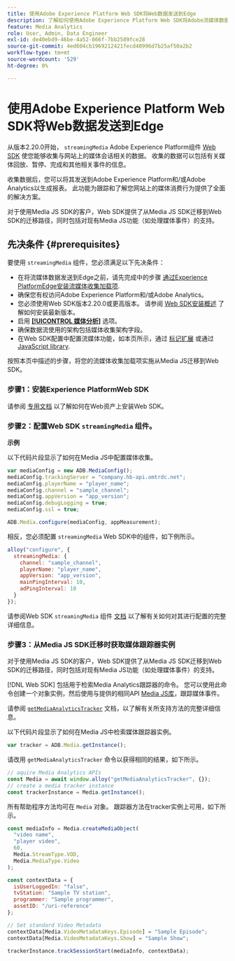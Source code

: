 ```yaml
---
title: 使用Adobe Experience Platform Web SDK将Web数据发送到Edge
description: 了解如何使用Adobe Experience Platform Web SDK将Adobe流媒体数据发送到Experience PlatformEdge。
feature: Media Analytics
role: User, Admin, Data Engineer
exl-id: de40ebd9-46be-4a52-866f-7bb2589fce28
source-git-commit: 4ed604cb1969212421fecd40996d7b25af50a2b2
workflow-type: tm+mt
source-wordcount: '529'
ht-degree: 0%

---
```


# 使用Adobe Experience Platform Web SDK将Web数据发送到Edge

从版本2.20.0开始， `streamingMedia` Adobe Experience Platform组件 [Web SDK](https://experienceleague.adobe.com/en/docs/experience-platform/web-sdk/home) 使您能够收集与网站上的媒体会话相关的数据。 收集的数据可以包括有关媒体回放、暂停、完成和其他相关事件的信息。

收集数据后，您可以将其发送到Adobe Experience Platform和/或Adobe Analytics以生成报表。 此功能为跟踪和了解您网站上的媒体消费行为提供了全面的解决方案。

对于使用Media JS SDK的客户，Web SDK提供了从Media JS SDK迁移到Web SDK的迁移路径，同时包括对现有Media JS功能（如处理媒体事件）的支持。

## 先决条件 {#prerequisites}

要使用 `streamingMedia` 组件，您必须满足以下先决条件：

* 在将流媒体数据发送到Edge之前，请先完成中的步骤 [通过Experience PlatformEdge安装流媒体收集加载项](/help/implementation/edge/implementation-edge.md).
* 确保您有权访问Adobe Experience Platform和/或Adobe Analytics。
* 您必须使用Web SDK版本2.20.0或更高版本。 请参阅 [Web SDK安装概述](https://experienceleague.adobe.com/en/docs/experience-platform/web-sdk/install/overview) 了解如何安装最新版本。
* 启用 **[[!UICONTROL 媒体分析]](https://experienceleague.adobe.com/en/docs/experience-platform/datastreams/configure)** 选项。
* 确保数据流使用的架构包括媒体收集架构字段。
* 在Web SDK配置中配置流媒体功能，如本页所示，通过 [标记扩展](#tag-extension) 或通过 [JavaScript library](#library).

按照本页中描述的步骤，将您的流媒体收集加载项实施从Media JS迁移到Web SDK。

### 步骤1：安装Experience PlatformWeb SDK

请参阅 [专用文档](https://experienceleague.adobe.com/en/docs/experience-platform/web-sdk/install/overview) 以了解如何在Web资产上安装Web SDK。

### 步骤2：配置Web SDK `streamingMedia` 组件。

**示例**

以下代码片段显示了如何在Media JS中配置媒体收集。

```javascript
var mediaConfig = new ADB.MediaConfig();
mediaConfig.trackingServer = "company.hb-api.omtrdc.net";
mediaConfig.playerName = "player_name";
mediaConfig.channel = "sample_channel";
mediaConfig.appVersion = "app_version";
mediaConfig.debugLogging = true;
mediaConfig.ssl = true;

ADB.Media.configure(mediaConfig, appMeasurement);
```

相反，您必须配置 `streamingMedia` Web SDK中的组件，如下例所示。

```js
alloy("configure", {
  streamingMedia: {
    channel: "sample_channel",
    playerName: "player_name",
    appVersion: "app_version",
    mainPingInterval: 10,
    adPingInterval: 10
  }
});
```

请参阅Web SDK `streamingMedia` 组件 [文档](https://experienceleague.adobe.com/en/docs/experience-platform/web-sdk/commands/configure/streamingmedia) 以了解有关如何对其进行配置的完整详细信息。

### 步骤3：从Media JS SDK迁移时获取媒体跟踪器实例

对于使用Media JS SDK的客户，Web SDK提供了从Media JS SDK迁移到Web SDK的迁移路径，同时包括对现有Media JS功能（如处理媒体事件）的支持。

[!DNL Web SDK] 包括用于检索Media Analytics跟踪器的命令。 您可以使用此命令创建一个对象实例，然后使用与提供的相同API [Media JS库](https://adobe-marketing-cloud.github.io/media-sdks/reference/javascript_3x/APIReference.html)，跟踪媒体事件。

请参阅 [`getMediaAnalyticsTracker`](https://experienceleague.adobe.com/en/docs/experience-platform/web-sdk/commands/getmediaanalyticstracker) 文档，以了解有关所支持方法的完整详细信息。

以下代码片段显示了如何在Media JS中检索媒体跟踪器实例。

```javascript
var tracker = ADB.Media.getInstance();
```

请改用 `getMediaAnalyticsTracker` 命令以获得相同的结果，如下所示。

```js
// aquire Media Analytics APIs
const Media = await window.alloy("getMediaAnalyticsTracker", {});
// create a media tracker instance
const trackerInstance = Media.getInstance();
```

所有帮助程序方法均可在 `Media` 对象。 跟踪器方法在tracker实例上可用，如下所示。

```js
const mediaInfo = Media.createMediaObject(
  "video name",
  "player video",
  60,
  Media.StreamType.VOD,
  Media.MediaType.Video
);

const contextData = {
  isUserLoggedIn: "false",
  tvStation: "Sample TV station",
  programmer: "Sample programmer",
  assetID: "/uri-reference"
};

// Set standard Video Metadata
contextData[Media.VideoMetadataKeys.Episode] = "Sample Episode";
contextData[Media.VideoMetadataKeys.Show] = "Sample Show";

trackerInstance.trackSessionStart(mediaInfo, contextData);
```
